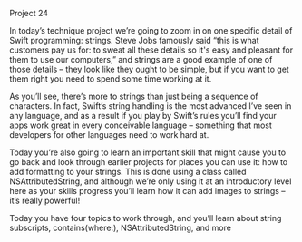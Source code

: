 Project 24 

In today’s technique project we’re going to zoom in on one specific detail of Swift programming: strings. Steve Jobs famously said “this is what customers pay us for: to sweat all these details so it's easy and pleasant for them to use our computers,” and strings are a good example of one of those details – they look like they ought to be simple, but if you want to get them right you need to spend some time working at it.

As you’ll see, there’s more to strings than just being a sequence of characters. In fact, Swift’s string handling is the most advanced I’ve seen in any language, and as a result if you play by Swift’s rules you’ll find your apps work great in every conceivable language – something that most developers for other languages need to work hard at.

Today you’re also going to learn an important skill that might cause you to go back and look through earlier projects for places you can use it: how to add formatting to your strings. This is done using a class called NSAttributedString, and although we’re only using it at an introductory level here as your skills progress you’ll learn how it can add images to strings – it’s really powerful!

Today you have four topics to work through, and you’ll learn about string subscripts, contains(where:), NSAttributedString, and more

